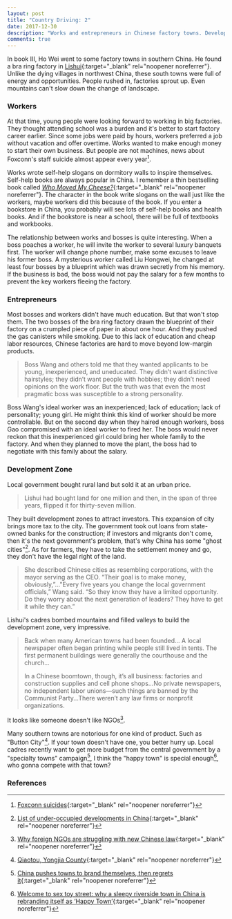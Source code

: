 ```yaml
---
layout: post
title: "Country Driving: 2"
date: 2017-12-30
description: "Works and entrepreneurs in Chinese factory towns. Development Zone and specialty towns"
comments: true
---
```

In book III, Ho Wei went to some factory towns in southern China. He found a bra ring factory in [Lishui](https://www.google.com/maps/place/Lishui,+Zhejiang,+China){:target="_blank" rel="noopener noreferrer"}. Unlike the dying villages in northwest China, these south towns were full of energy and opportunities. People rushed in, factories sprout up. Even mountains can't slow down the change of landscape.

### Workers
At that time, young people were looking forward to working in big factories. They thought attending school was a burden and it's better to start factory career earlier. Since some jobs were paid by hours, workers preferred a job without vacation and offer overtime. Works wanted to make enough money to start their own business. But people are not machines, news about Foxconn's staff suicide almost appear every year[^1].

Works wrote self-help slogans on dormitory walls to inspire themselves. Self-help books are always popular in China. I remember a thin bestselling book called [*Who Moved My Cheese?*](https://www.wikiwand.com/en/Who_Moved_My_Cheese%3F){:target="_blank" rel="noopener noreferrer"}. The character in the book write slogans on the wall just like the workers, maybe workers did this because of the book. If you enter a bookstore in China, you probably will see lots of self-help books and health books. And if the bookstore is near a school, there will be full of textbooks and workbooks.

The relationship between works and bosses is quite interesting. When a boss poaches a worker, he will invite the worker to several luxury banquets first. The worker will change phone number, make some excuses to leave his former boss. A mysterious worker called Liu Hongwei, he changed at least four bosses by a blueprint which was drawn secretly from his memory. If the business is bad, the boss would not pay the salary for a few months to prevent the key workers fleeing the factory.

### Entrepreneurs
Most bosses and workers didn't have much education. But that won't stop them. The two bosses of the bra ring factory drawn the blueprint of their factory on a crumpled piece of paper in about one hour. And they pushed the gas canisters while smoking. Due to this lack of education and cheap labor resources, Chinese factories are hard to move beyond low-margin products.

>Boss Wang and others told me that they wanted applicants to be young, inexperienced, and uneducated. They didn’t want distinctive hairstyles; they didn’t want people with hobbies; they didn’t need opinions on the work floor. But the truth was that even the most pragmatic boss was susceptible to a strong personality.

Boss Wang's ideal worker was an inexperienced; lack of education; lack of personality; young girl. He might think this kind of worker should be more controllable. But on the second day when they haired enough workers, boss Gao compromised with an ideal worker to fired her. The boss would never reckon that this inexperienced girl could bring her whole family to the factory. And when they planned to move the plant, the boss had to negotiate with this family about the salary.

### Development Zone
Local government bought rural land but sold it at an urban price.

>Lishui had bought land for one million and then, in the span of three years, flipped it for thirty-seven million.

They built development zones to attract investors. This expansion of city brings more tax to the city. The government took out loans from state-owned banks for the construction; if investors and migrants don't come, then it's the next government's problem, that's why China has some "ghost cities"[^2]. As for farmers, they have to take the settlement money and go, they don't have the legal right of the land.

>She described Chinese cities as resembling corporations, with the mayor serving as the CEO. “Their goal is to make money, obviously,”..."Every five years you change the local government officials,” Wang said. “So they know they have a limited opportunity. Do they worry about the next generation of leaders? They have to get it while they can.”

Lishui's cadres bombed mountains and filled valleys to build the development zone, very impressive.

>Back when many American towns had been founded... A local newspaper often began printing while people still lived in tents. The first permanent buildings were generally the courthouse and the church...
>
>In a Chinese boomtown, though, it’s all business: factories and construction supplies and cell phone shops...No private newspapers, no independent labor unions—such things are banned by the Communist Party...There weren’t any law firms or nonprofit organizations.

It looks like someone doesn't like NGOs[^3].

Many southern towns are notorious for one kind of product. Such as "Button City"[^4]. If your town doesn't have one, you better hurry up. Local cadres recently want to get more budget from the central government by a "specialty towns" campaign[^5], I think the "happy town" is special enough[^6], who gonna compete with that town?

### References
[^1]: [Foxconn suicides](https://www.wikiwand.com/en/Foxconn_suicides){:target="_blank" rel="noopener noreferrer"}

[^2]: [List of under-occupied developments in China](https://www.wikiwand.com/en/List_of_under-occupied_developments_in_China){:target="_blank" rel="noopener noreferrer"}

[^3]: [Why foreign NGOs are struggling with new Chinese law](http://www.scmp.com/news/china/policies-politics/article/2097923/why-foreign-ngos-are-struggling-new-chinese-law){:target="_blank" rel="noopener noreferrer"}

[^4]: [Qiaotou, Yongjia County](https://www.wikiwand.com/en/Qiaotou,_Yongjia_County){:target="_blank" rel="noopener noreferrer"}

[^5]: [China pushes towns to brand themselves, then regrets it](https://www.economist.com/news/china/21732826-officials-beijing-fret-local-boosters-are-getting-carried-away-china-pushes-towns-brand){:target="_blank" rel="noopener noreferrer"}

[^6]: [Welcome to sex toy street: why a sleepy riverside town in China is rebranding itself as ‘Happy Town’](http://www.scmp.com/news/china/economy/article/2121363/welcome-sex-toy-street-why-sleepy-riverside-town-china-rebranding){:target="_blank" rel="noopener noreferrer"}
